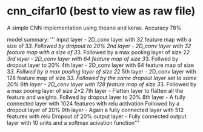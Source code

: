 # cnn_cifar10 (best to view as raw file)

A simple CNN implementation using theano and keras. 
Accuracy 78%

model summary:
''' input layer - 2D_conv layer with 32 feature map with a size of 3*3. 
                    Followed by dropout to 20%
        2nd layer - 2D_conv layer with 32 feature map with a size of 3*3. 
                    Followed by a max pooling layer of size 2*2
        3rd layer - 2D_conv layer with 64 feature map of size 3*3.
                    Follwed by dropout layer to 20%
        4th layer - 2D_conv layer with 64 feature map of size 3*3.
                    Follwed by a max pooling layer of size 2*2
        5th layer - 2D_conv layer with 128 feature map of size 3*3.
                    Followed by the same dropout layer set to same 20%
        6th layer - 2D_conv layer with 128 feature map of size 3*3.
                    Followed by a max pooing layer of size 2*2
        7th layer - Flatten layer to flatten all the feature and weights.
                    Follwed by dropout layer to 20%
        8th layer - A fully connected layer with 1024 features with relu activation
                    Followed by a dropout layer of 20%
        9th layer - Again a fully connected layer with 512 features with relu
                    Dropout of 20%
    output layer - Fully connected output layer with 10 units and a softmax acivation function'''

